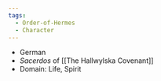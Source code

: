 ```yaml
---
tags:
  - Order-of-Hermes
  - Character
---
```

- German
- _Sacerdos_ of [[The Hallwylska Covenant]]
- Domain: Life, Spirit
